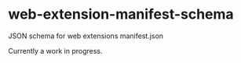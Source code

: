 # web-extension-manifest-schema
JSON schema for web extensions manifest.json

Currently a work in progress.
